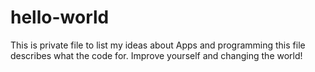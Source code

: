 # hello-world
This is private file to list my ideas about Apps and programming 
this file describes what the code for. Improve yourself and changing the world!
